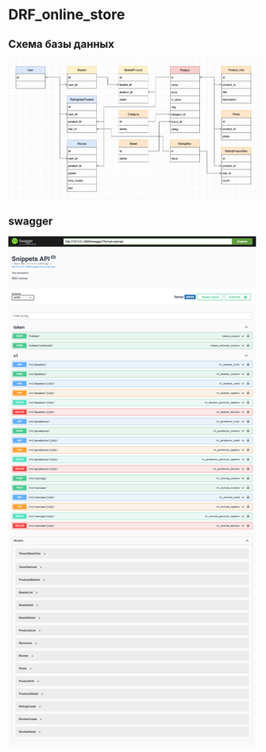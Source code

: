 # DRF_online_store
## Схема базы данных
![Image alt](https://github.com/Lioniys/DRF_online_store/raw/main/yreadme/online_store_db.png)
## swagger
![Image alt](https://github.com/Lioniys/DRF_online_store/raw/main/yreadme/swagger.png)